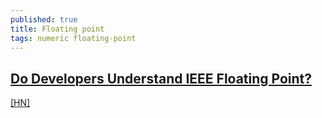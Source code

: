 ```yaml
---
published: true
title: Floating point
tags: numeric floating-point
---
```

## [Do Developers Understand IEEE Floating Point?](http://pdinda.org/Papers/ipdps18.pdf)

[\[HN\]](https://news.ycombinator.com/item?id=18761944)
